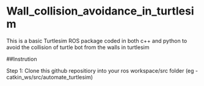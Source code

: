 # Wall_collision_avoidance_in_turtlesim
This is a basic Turtlesim ROS package coded in both c++ and python to avoid the collision of turtle bot from the walls in turtlesim 

##Instrution 

Step 1: Clone this github repositiory into your ros workspace/src folder (eg - catkin_ws/src/automate_turtlesim)

   
